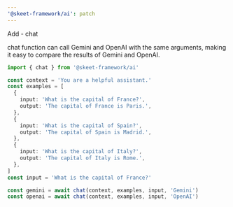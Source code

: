 ```yaml
---
'@skeet-framework/ai': patch
---
```


Add - chat

chat function can call Gemini and OpenAI with the same arguments, making it easy to compare the results of Gemini and OpenAI.

```ts
import { chat } from '@skeet-framework/ai'

const context = 'You are a helpful assistant.'
const examples = [
  {
    input: 'What is the capital of France?',
    output: 'The capital of France is Paris.',
  },
  {
    input: 'What is the capital of Spain?',
    output: 'The capital of Spain is Madrid.',
  },
  {
    input: 'What is the capital of Italy?',
    output: 'The capital of Italy is Rome.',
  },
]
const input = 'What is the capital of France?'

const gemini = await chat(context, examples, input, 'Gemini')
const openai = await chat(context, examples, input, 'OpenAI')
```

